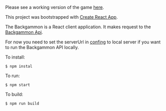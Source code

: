 Please see a working version of the game [here](https://danialm.github.io/backgammon/).

This project was bootstrapped with [Create React App](https://github.com/facebookincubator/create-react-app).

The Backgammon is a React client application. It makes request to the [Backgammon Api](https://github.com/danialm/backgammon-api/).

For now you need to set the serverUrl in [confing](https://github.com/danialm/backgammon/blob/master/src/js/config.js) to local server if you want to run the Backgammon API locally.

To install:
```
$ npm instal
```

To run:
```
$ npm start
```

To  build:
```
$ npm run build
```
